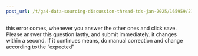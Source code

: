 ```yaml
---
post_url: /t/ga4-data-sourcing-discussion-thread-tds-jan-2025/165959/210
---
```

this error comes, whenever you answer the other ones and click save. Please answer this question lastly, and submit immediately. it changes within a second. If it continues means, do manual correction and change according to the “expected”